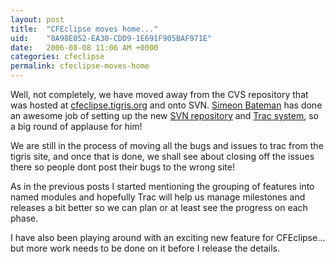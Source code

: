 ```yaml
---
layout: post
title:  "CFEclipse moves home..."
uid:	"8A98E052-EA30-CDD9-1E691F905BAF971E"
date:   2006-08-08 11:06 AM +0000
categories: cfeclipse
permalink: cfeclipse-moves-home
---
```

Well, not completely, we have moved away from the CVS repository that was hosted at <a href="http://cfeclipse.tigris.org">cfeclipse.tigris.org</a> and onto SVN. <a href="http://www.simb.net/client/index.cfm/2006/8/4/Community-Project-Sites-Updated">Simeon Bateman</a> has done an awesome job of setting up the new <a href="http://svn.cfeclipse.org/">SVN repository</a> and <a href="http://trac.cfeclipse.org/cfeclipse/trac.cgi">Trac system</a>, so a big round of applause for him!

We are still in the process of moving all the bugs and issues to trac from the tigris site, and once that is done, we shall see about closing off the issues there so people dont post their bugs to the wrong site!

As in the previous posts I started mentioning the grouping of features into named modules and hopefully Trac will help us manage milestones and releases a bit better so we can plan or at least see the progress on each phase.

I have also been playing around with an exciting new feature for CFEclipse... but more work needs to be done on it before I release the details.